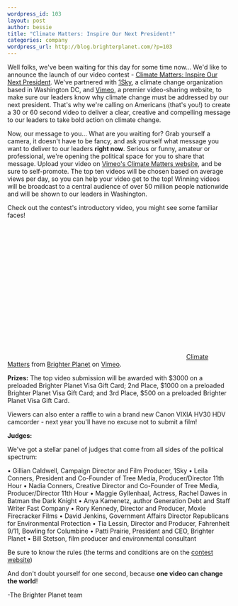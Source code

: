 ```yaml
--- 
wordpress_id: 103
layout: post
author: bessie
title: "Climate Matters: Inspire Our Next President!"
categories: company
wordpress_url: http://blog.brighterplanet.com/?p=103
---
```

Well folks, we've been waiting for this day for some time now... We'd like to announce the launch of our video contest - <a href="http://vimeo.com/climatematters">Climate Matters: Inspire Our Next President</a>. We've partnered with <a href="http://www.1sky.org">1Sky</a>, a climate change organization based in Washington DC, and <a href="http://www.vimeo.com">Vimeo</a>, a premier video-sharing website, to make sure our leaders know why climate change must be addressed by our next president. That's why we're calling on Americans (that's you!) to create a 30 or 60 second video to deliver a clear, creative and compelling message to our leaders to take bold action on climate change.

Now, our message to you... What are you waiting for? Grab yourself a camera, it doesn't have to be fancy, and ask yourself what message you want to deliver to our leaders <strong>right now</strong>. Serious or funny, amateur or professional, we're opening the political space for you to share that message. Upload your video on <a href="http://www.vimeo.com/climatematters">Vimeo's Climate Matters website</a>, and be sure to self-promote. The top ten videos will be chosen based on average views per day, so you can help your video get to the top! Winning videos will be broadcast to a central audience of over 50 million people nationwide and will be shown to our leaders in Washington.

Check out the contest's introductory video, you might see some familiar faces!

<object classid="clsid:d27cdb6e-ae6d-11cf-96b8-444553540000" width="400" height="302" codebase="http://download.macromedia.com/pub/shockwave/cabs/flash/swflash.cab#version=6,0,40,0"><param name="allowfullscreen" value="true" /><param name="allowscriptaccess" value="always" /><param name="src" value="http://www.vimeo.com/moogaloop.swf?clip_id=1382571&amp;server=www.vimeo.com&amp;show_title=1&amp;show_byline=1&amp;show_portrait=0&amp;color=&amp;fullscreen=1" /><embed type="application/x-shockwave-flash" width="400" height="302" src="http://www.vimeo.com/moogaloop.swf?clip_id=1382571&amp;server=www.vimeo.com&amp;show_title=1&amp;show_byline=1&amp;show_portrait=0&amp;color=&amp;fullscreen=1" allowscriptaccess="always" allowfullscreen="true"></embed></object>
<a href="http://www.vimeo.com/1382571?pg=embed&amp;sec=1382571">Climate Matters</a> from <a href="http://www.vimeo.com/brighterplanet?pg=embed&amp;sec=1382571">Brighter Planet</a> on <a href="http://vimeo.com?pg=embed&amp;sec=1382571">Vimeo</a>.

<strong>Prizes:</strong> The top video submission will be awarded with $3000 on a preloaded Brighter Planet Visa Gift Card; 2nd Place, $1000 on a preloaded Brighter Planet Visa Gift Card; and 3rd Place, $500 on a preloaded Brighter Planet Visa Gift Card.

Viewers can also enter a raffle to win a brand new Canon VIXIA HV30 HDV camcorder - next year you'll have no excuse not to submit a film!

<strong>Judges:</strong>

We've got a stellar panel of judges that come from all sides of the political spectrum:

• Gillian Caldwell, Campaign Director and Film Producer, 1Sky
• Leila Conners, President and Co-Founder of Tree Media, Producer/Director 11th Hour
• Nadia Conners, Creative Director and Co-Founder of Tree Media, Producer/Director 11th Hour
• Maggie Gyllenhaal, Actress, Rachel Dawes in Batman the Dark Knight
• Anya Kamenetz, author Generation Debt and Staff Writer Fast Company
• Rory Kennedy, Director and Producer, Moxie Firecracker Films
• David Jenkins, Government Affairs Director Republicans for Environmental Protection
• Tia Lessin, Director and Producer, Fahrenheit 9/11, Bowling for Columbine
• Patti Prairie, President and CEO, Brighter Planet
• Bill Stetson, film producer and environmental consultant

Be sure to know the rules (the terms and conditions are on the <a href="http://www.vimeo.com/climatematters">contest website</a>)

And don't doubt yourself for one second, because <strong>one video can change the world</strong>!

-The Brighter Planet team
